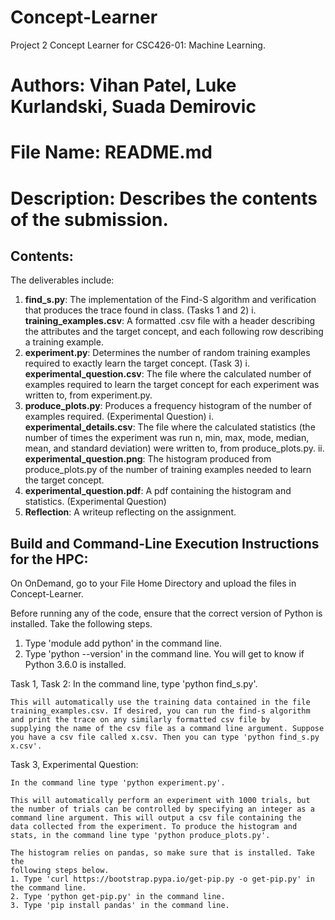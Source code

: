 # Concept-Learner
Project 2 Concept Learner for CSC426-01: Machine Learning.

# Authors: Vihan Patel, Luke Kurlandski, Suada Demirovic
# File Name: README.md
# Description: Describes the contents of the submission.

## Contents:
The deliverables include:
1. **find_s.py**: The implementation of the Find-S algorithm and verification that produces the trace found in class. (Tasks 1 and 2)
	i. **training_examples.csv**: A formatted .csv file with a header describing the attributes and the target concept, and each following row describing a training example.
2. **experiment.py**: Determines the number of random training examples required to exactly learn the target concept. (Task 3)
	i. **experimental_question.csv**: The file where the calculated number of examples required to learn the target concept for each experiment was written to, from experiment.py. 
3. **produce_plots.py**: Produces a frequency histogram of the number of examples required. (Experimental Question)
	i. **experimental_details.csv**: The file where the calculated statistics (the number of times the experiment was run n, min, max, mode, median, mean, and standard deviation) were written to, from produce_plots.py. 
	ii. **experimental_question.png**: The histogram produced from produce_plots.py of the number of training examples needed to learn the target concept.
4. **experimental_question.pdf**: A pdf containing the histogram and statistics. (Experimental Question)
5. **Reflection**: A writeup reflecting on the assignment. 


## Build and Command-Line Execution Instructions for the HPC:

On OnDemand, go to your File Home Directory and upload the files in Concept-Learner. 

Before running any of the code, ensure that the correct version of Python 
is installed. Take the following steps.
1. Type 'module add python' in the command line.
2. Type 'python --version' in the command line.
You will get to know if Python 3.6.0 is installed.

Task 1, Task 2: 
	In the command line, type 'python find_s.py'.

	This will automatically use the training data contained in the file
	training_examples.csv. If desired, you can run the find-s algorithm
	and print the trace on any similarly formatted csv file by 
	supplying the name of the csv file as a command line argument. Suppose
	you have a csv file called x.csv. Then you can type 'python find_s.py x.csv'.

Task 3, Experimental Question:
	
	In the command line type 'python experiment.py'.

	This will automatically perform an experiment with 1000 trials, but 
	the number of trials can be controlled by specifying an integer as a
	command line argument. This will output a csv file containing the 
	data collected from the experiment. To produce the histogram and 
	stats, in the command line type 'python produce_plots.py'.

	The histogram relies on pandas, so make sure that is installed. Take the
	following steps below.
	1. Type 'curl https://bootstrap.pypa.io/get-pip.py -o get-pip.py' in the command line.
	2. Type 'python get-pip.py' in the command line.
	3. Type 'pip install pandas' in the command line.
